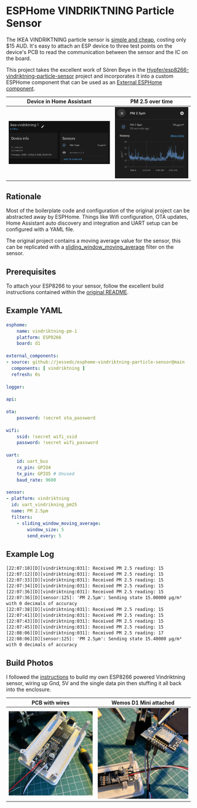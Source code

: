 # ESPHome VINDRIKTNING Particle Sensor

The IKEA VINDRIKTNING particle sensor is [simple and cheap](https://www.ikea.com/au/en/p/vindriktning-air-quality-sensor-50498243/), costing only $15 AUD. It's easy to attach an ESP device to three test points on the device's PCB to read the communication between the sensor and the IC on the board. 

This project takes the excellent work of Sören Beye in the [Hypfer/esp8266-vindriktning-particle-sensor](https://github.com/Hypfer/esp8266-vindriktning-particle-sensor) project and incorporates it into a custom ESPHome component that can be used as an [External ESPHome component](https://esphome.io/components/external_components.html).


| Device in Home Assistant | PM 2.5 over time |
| --- | --- |
| ![Home Assistant Device](./img/home_assistant1.png) | ![Home Assistant - PM 2.5 values](./img/home_assistant2.png) |

## Rationale

Most of the boilerplate code and configuration of the original project can be abstracted away by ESPHome. Things like Wifi configuration, OTA updates, Home Assistant auto discovery and integration and UART setup can be configured with a YAML file. 

The original project contains a moving average value for the sensor, this can be replicated with a [sliding_window_moving_average](https://esphome.io/components/sensor/index.html#sliding-window-moving-average) filter on the sensor.

## Prerequisites

To attach your ESP8266 to your sensor, follow the excellent build instructions contained within the [original README](https://github.com/Hypfer/esp8266-vindriktning-particle-sensor#readme).

## Example YAML

```yaml
esphome:
    name: vindriktning-pm-1
    platform: ESP8266
    board: d1

external_components:
- source: github://jessedc/esphome-vindriktning-particle-sensor@main
  components: [ vindriktning ]
  refresh: 0s

logger:

api:

ota:
    password: !secret ota_password

wifi:
    ssid: !secret wifi_ssid
    password: !secret wifi_password

uart:
    id: uart_bus
    rx_pin: GPIO4
    tx_pin: GPIO5 # Unused
    baud_rate: 9600

sensor:
- platform: vindriktning
  id: uart_vindrikning_pm25
  name: PM 2.5μm
  filters:
    - sliding_window_moving_average:
        window_size: 5
        send_every: 5
```

## Example Log

```
[22:07:10][D][vindriktning:031]: Received PM 2.5 reading: 15
[22:07:12][D][vindriktning:031]: Received PM 2.5 reading: 15
[22:07:33][D][vindriktning:031]: Received PM 2.5 reading: 15
[22:07:34][D][vindriktning:031]: Received PM 2.5 reading: 15
[22:07:36][D][vindriktning:031]: Received PM 2.5 reading: 15
[22:07:36][D][sensor:125]: 'PM 2.5μm': Sending state 15.00000 µg/m³ with 0 decimals of accuracy
[22:07:38][D][vindriktning:031]: Received PM 2.5 reading: 15
[22:07:41][D][vindriktning:031]: Received PM 2.5 reading: 15
[22:07:43][D][vindriktning:031]: Received PM 2.5 reading: 15
[22:07:45][D][vindriktning:031]: Received PM 2.5 reading: 15
[22:08:06][D][vindriktning:031]: Received PM 2.5 reading: 17
[22:08:06][D][sensor:125]: 'PM 2.5μm': Sending state 15.40000 µg/m³ with 0 decimals of accuracy
```

## Build Photos

I followed the [instructions](https://github.com/Hypfer/esp8266-vindriktning-particle-sensor#readme) to build my own ESP8266 powered Vindriktning sensor, wiring up Gnd, 5V and the single data pin then stuffing it all back into the enclosure.


| PCB with wires | Wemos D1 Mini attached |
| --- | --- |
| ![Build PCB closeup](./img/build1.jpg) | ![Build PCB and ESP8266 D1 Mini](./img/build2.jpg) |



